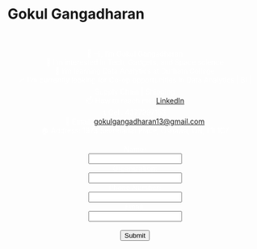 # Gokul Gangadharan

<div style="background-image: url('https://images.pexels.com/photos/255379/pexels-photo-255379.jpeg?cs=srgb&dl=pexels-miguel-%C3%A1-padri%C3%B1%C3%A1n-255379.jpg&fm=jpg&_gl=1*p2vc3p*_ga*MTI1ODg0NDkxMC4xNzA4MzIzODUx*_ga_8JE65Q40S6*MTcwODMyMzg1MS4xLjEuMTcwODMyMzg1My4wLjAuMA..'); background-size: cover; padding: 20px; color: white; text-align: center;">

👋 Hi, I’m Gokul Gangadharan  
👀 I’m interested in Tech, Gadgets, and Space science  
🌱 I’m learning Data Analytics at Durham College  
📈 I'm currently looking for Co-op opportunities in Data Analytics | BI | Supply Chain | Shipping  
📫 How to reach me: [LinkedIn](https://linkedin.com/in/gokul-gangadharan-gg13)  
📞 Cell: 4377997153  
📧 Email: gokulgangadharan13@gmail.com  
🏠 Address: 1973 Secretariat Place, Oshawa, ON, L1L1C7

<!-- Contact Form -->
<form action="https://formspree.io/f/your_form_id" method="POST">
  <label for="name">Name:</label><br>
  <input type="text" id="name" name="Name"><br>
  <label for="organization">Organization:</label><br>
  <input type="text" id="organization" name="Organization"><br>
  <label for="phone">Phone Number:</label><br>
  <input type="tel" id="phone" name="Phone"><br>
  <label for="email">Email:</label><br>
  <input type="email" id="email" name="Email"><br><br>
  <input type="submit" value="Submit">
</form>

</div>
